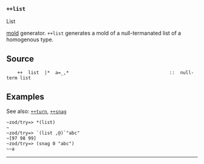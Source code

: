 ### `++list`

List

[mold]() generator. `++list` generates a mold of a null-termanated list of a
homogenous type.


Source
------

        ++  list  |*  a=_,*                                     ::  null-term list

Examples
--------

See also: [`++turn`](), [`++snag`]()

    ~zod/try=> *(list)
    ~
    ~zod/try=> `(list ,@)`"abc"
    ~[97 98 99]
    ~zod/try=> (snag 0 "abc")
    ~~a



***
